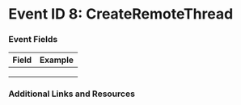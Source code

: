 # Event ID 8: CreateRemoteThread

### Event Fields
| Field        | Example           |
| ------------- | ------------- |
|  |  |
|  |  |
|  |  |

### Additional Links and Resources